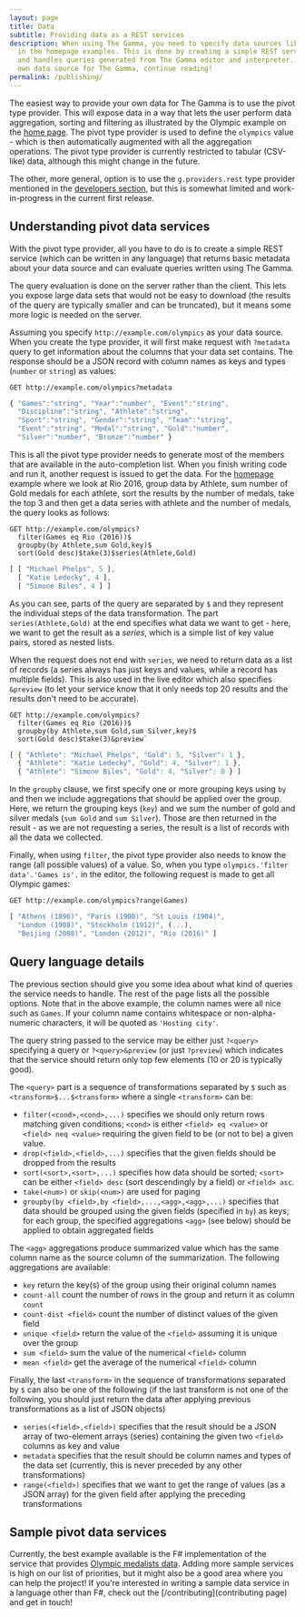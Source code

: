 ```yaml
---
layout: page
title: Data
subtitle: Providing data as a REST services
description: When using The Gamma, you need to specify data sources like the 'olympics' value used 
  in the homepage examples. This is done by creating a simple REST service that provides the data
  and handles queries generated from The Gamma editor and interpreter. If you want to build your
  own data source for The Gamma, continue reading!
permalink: /publishing/
---
```


The easiest way to provide your own data for The Gamma is to use the pivot type provider.
This will expose data in a way that lets the user perform data aggregation, sorting and filtering
as illustrated by the Olympic example on the [home page](/). The pivot type provider is used to
define the `olympics` value - which is then automatically augmented with all the aggregation 
operations. The pivot type provider is currently restricted to tabular (CSV-like) data,
although this might change in the future.

The other, more general, option is to use the `g.providers.rest` type provider mentioned in the
[developers section](/developers), but this is somewhat limited and work-in-progress in the 
current first release.

## Understanding pivot data services

With the pivot type provider, all you have to do is to create a simple REST service (which can 
be written in any language) that returns basic metadata about your data source and can evaluate
queries written using The Gamma.

The query evaluation is done on the server rather than the client. This lets you expose large
data sets that would not be easy to download (the results of the query are typically smaller and
can be truncated), but it means some more logic is needed on the server.

Assuming you specify `http://example.com/olympics` as your data source. When you create the type
provider, it will first make request with `?metadata` query to get information about the columns
that your data set contains. The response should be a JSON record with column names as keys and
types (`number` or `string`) as values:

```
GET http://example.com/olympics?metadata
```

```js
{ "Games":"string", "Year":"number", "Event":"string",
  "Discipline":"string", "Athlete":"string", 
  "Sport":"string", "Gender":"string", "Team":"string",
  "Event":"string", "Medal":"string", "Gold":"number",
  "Silver":"number", "Bronze":"number" }
```

This is all the pivot type provider needs to generate most of the members that are available
in the auto-completion list. When you finish writing code and run it, another request is issued
to get the data. For the [homepage](/) example where we look at Rio 2016, group data by Athlete,
sum number of Gold medals for each athlete, sort the results by the number of medals, take the top
3 and then get a data series with athlete and the number of medals, the query looks as follows:

```
GET http://example.com/olympics?
  filter(Games eq Rio (2016))$
  groupby(by Athlete,sum Gold,key)$
  sort(Gold desc)$take(3)$series(Athlete,Gold)
```  

```js
[ [ "Michael Phelps", 5 ], 
  [ "Katie Ledecky", 4 ], 
  [ "Simone Biles", 4 ] ]
```

As you can see, parts of the query are separated by `$` and they represent the individual steps
of the data transformation. The part `series(Athlete,Gold)` at the end specifies what data we
want to get - here, we want to get the result as a _series_, which is a simple list of key value
pairs, stored as nested lists.

When the request does not end with `series`, we need to return data as a list of records (a series
always has just keys and values, while a record has multiple fields). This is also used in the live
editor which also specifies `&preview` (to let your service know that it only needs top 20 results
and the results don't need to be accurate).

```
GET http://example.com/olympics?
  filter(Games eq Rio (2016))$
  groupby(by Athlete,sum Gold,sum Silver,key)$
  sort(Gold desc)$take(3)&preview`
```

```js
[ { "Athlete": "Michael Phelps", "Gold": 5, "Silver": 1 }, 
  { "Athlete": "Katie Ledecky", "Gold": 4, "Silver": 1 }, 
  { "Athlete": "Simone Biles", "Gold": 4, "Silver": 0 } ]
```

In the `groupby` clause, we first specify one or more grouping keys using `by` and then we include
aggregations that should be applied over the group. Here, we return the grouping keys (`key`) and
we sum the number of gold and silver medals (`sum Gold` and `sum Silver`). Those are then returned
in the result - as we are not requesting a series, the result is a list of records with all the 
data we collected.

Finally, when using `filter`, the pivot type provider also needs to know the range (all possible 
values) of a value. So, when you type `olympics.'filter data'.'Games is'.` in the editor, the 
following request is made to get all Olympic games:

```
GET http://example.com/olympics?range(Games)
```

```js
[ "Athens (1896)", "Paris (1900)", "St Louis (1904)", 
  "London (1908)", "Stockholm (1912)", (...), 
  "Beijing (2008)", "London (2012)", "Rio (2016)" ]
```

## Query language details

The previous section should give you some idea about what kind of queries the service needs to
handle. The rest of the page lists all the possible options. Note that in the above example, the
column names were all nice such as `Games`. If your column name contains whitespace or 
non-alpha-numeric characters, it will be quoted as `'Hosting city'`. 

The query string passed to the service may be either just `?<query>` specifying a query or
`?<query>&preview` (or just `?preview`) which indicates that the service should return only 
top few elements (10 or 20 is typically good).

The `<query>` part is a sequence of transformations separated by `$` such as
`<transform>$...$<transform>` where a single `<transform>` can be:

 - `filter(<cond>,<cond>,...)` specifies we should only return rows matching given conditions;
   `<cond>` is either `<field> eq <value>` or `<field> neq <value>` requiring the given field
   to be (or not to be) a given value. 
 - `drop(<field>,<field>,...)` specifies that the given fields should be dropped from the results
 - `sort(<sort>,<sort>,...)` specifies how data should be sorted; `<sort>` can be either
   `<field> desc` (sort descendingly by a field) or `<field> asc`.
 - `take(<num>)` or `skip(<num>)` are used for paging
 - `groupby(by <field>,by <field>,...,<agg>,<agg>,...)` specifies that data should be grouped 
   using the given fields (specified in `by`) as keys; for each group, the specified aggregations
   `<agg>` (see below) should be applied to obtain aggregated fields

The `<agg>` aggregations produce summarized value which has the same column name as the source
column of the summarization. The following aggregations are available:

  - `key` return the key(s) of the group using their original column names
  - `count-all` count the number of rows in the group and return it as column `count`
  - `count-dist <field>` count the number of distinct values of the given field
  - `unique <field>` return the value of the `<field>` assuming it is unique over the group
  - `sum <field>` sum the value of the numerical `<field>` column
  - `mean <field>` get the average of the numerical `<field>` column

Finally, the last `<transform>` in the sequence of transformations separated by `$` can also be
one of the following (if the last transform is not one of the following, you should just return
the data after applying previous transformations as a list of JSON objects)

 - `series(<field>,<field>)` specifies that the result should be a JSON array of two-element 
    arrays (series) containing the given two `<field>` columns as key and value 
 - `metadata` specifies that the result should be column names and types of the data set
   (currently, this is never preceded by any other transformations)
 - `range(<field>)` specifies that we want to get the range of values (as a JSON array)
   for the given field after applying the preceding transformations

## Sample pivot data services

Currently, the best example available is the F# implementation of the service that provides
[Olympic medalists data](https://github.com/the-gamma/thegamma-services/blob/master/src/pdata/server.fsx).
Adding more sample services is high on our list of priorities, but it might also be a good
area where you can help the project! If you're interested in writing a sample data service in 
a language other than F#, check out the [/contributing](contributing page) and get in touch!
